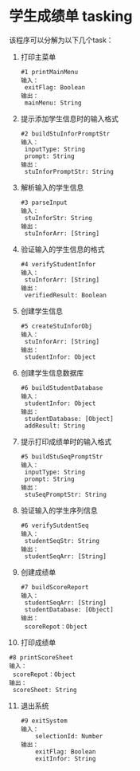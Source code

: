 # 学生成绩单 tasking

该程序可以分解为以下几个task：

1. 打印主菜单

   ```
   #1 printMainMenu
   输入：
   	exitFlag: Boolean
   输出：
   	mainMenu: String
   ```

2. 提示添加学生信息时的输入格式

   ```
   #2 buildStuInforPromptStr
   输入：
   	inputType: String
   	prompt: String
   输出：
   	stuInforPromptStr: String
   ```

3. 解析输入的学生信息

   ```
   #3 parseInput
   输入：
   	stuInforStr: String
   输出：
   	stuInforArr: [String]
   ```

4. 验证输入的学生信息的格式

   ```
   #4 verifyStudentInfor
   输入：
   	stuInforArr: [String]
   输出：
   	verifiedResult: Boolean
   ```

5. 创建学生信息

   ```
   #5 createStuInforObj
   输入：
   	stuInforArr: [String]
   输出：
   	studentInfor: Object
   ```

6. 创建学生信息数据库

   ```
   #6 buildStudentDatabase
   输入：
   	studentInfor: Object
   输出：
   	studentDatabase: [Object]
   	addResult: String
   ```

7. 提示打印成绩单时的输入格式

   ```
   #5 buildStuSeqPromptStr
   输入：
   	inputType: String
   	prompt: String
   输出：
   	stuSeqPromptStr: String
   ```

8. 验证输入的学生序列信息

   ```
   #6 verifySutdentSeq
   输入：
   	studentSeqStr: String
   输出：
   	studentSeqArr: [String]
   ```

9. 创建成绩单

   ```
   #7 buildScoreReport
   输入：
   	studentSeqArr: [String]
   	studentDatabase: [Object]
   输出：
   	scoreRepot：Object
   ```

10. 打印成绩单

   ```
   #8 printScoreSheet
   输入：
   	scoreRepot：Object
   输出：
   	scoreSheet: String
   ```

11. 退出系统

    ```
    #9 exitSystem
    输入：
    	selectionId: Number
    输出：
    	exitFlag: Boolean
    	exitInfor: String
    ```
